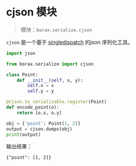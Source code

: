 # cjson 模块

> 模块：`borax.serialize.cjson`

`cjson` 是一个基于 [singledispatch](https://docs.python.org/3/library/functools.html#functools.singledispatch) 的json 序列化工具。


```python
import json

from borax.serialize import cjson

class Point:
    def __init__(self, x, y):
        self.x = x
        self.y = y

@cjson.to_serializable.register(Point)
def encode_point(o):
    return [o.x, o.y]

obj = {'point': Point(1, 2)}
output = cjson.dumps(obj)
print(output)
```

输出结果：

```
{"point": [1, 2]}
```
